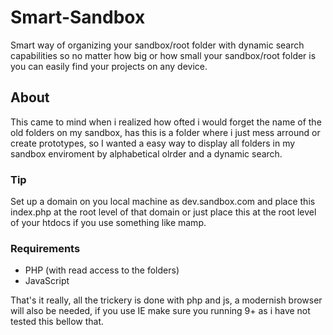 # Smart-Sandbox
Smart way of organizing your sandbox/root folder with dynamic search capabilities so no matter how big or how small your sandbox/root folder is you can easily find your projects on any device.

## About
This came to mind when i realized how ofted i would forget the name of the old folders on my sandbox, has this is a folder where i just mess arround or create prototypes, so I wanted a easy way to display all folders in my sandbox enviroment by alphabetical olrder and a dynamic search.

### Tip
Set up a domain on you local machine as dev.sandbox.com and place this index.php at the root level of that domain or just place this at the root level of your htdocs if you use something like mamp.

### Requirements

- PHP (with read access to the folders)
- JavaScript

That's it really, all the trickery is done with php and js, a modernish browser will also be needed, if you use IE make sure you running 9+ as i have not tested this bellow that.

